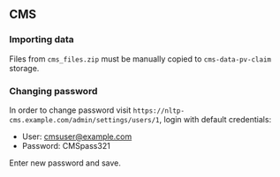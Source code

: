## CMS

### Importing data
Files from `cms_files.zip` must be manually copied to `cms-data-pv-claim` storage.

### Changing password
In order to change password visit `https://nltp-cms.example.com/admin/settings/users/1`, login with default credentials:
- User: cmsuser@example.com
- Password: CMSpass321

Enter new password and save.